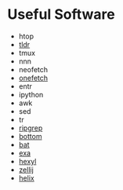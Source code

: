 # Useful Software
- htop
- [tldr](https://github.com/dbrgn/tealdeer)
- tmux
- nnn
- neofetch
- [onefetch](https://github.com/o2sh/onefetch)
- entr
- ipython
- awk
- sed
- tr
- [ripgrep](https://github.com/BurntSushi/ripgrep)
- [bottom](https://github.com/ClementTsang/bottom)
- [bat](https://github.com/sharkdp/bat)
- [exa](https://github.com/ogham/exa)
- [hexyl](https://github.com/sharkdp/hexyl)
- [zellij](https://github.com/zellij-org/zellij)
- [helix](https://github.com/helix-editor/helix)
